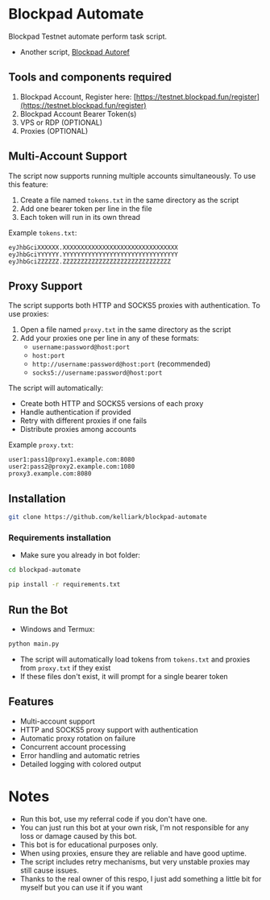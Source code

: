 # Blockpad Automate
Blockpad Testnet automate perform task script.
- Another script, [Blockpad Autoref](https://github.com/im-hanzou/blockpad-autoref)

## Tools and components required
1. Blockpad Account, Register here: [https://testnet.blockpad.fun/register](https://testnet.blockpad.fun/register)
2. Blockpad Account Bearer Token(s)
3. VPS or RDP (OPTIONAL)
4. Proxies (OPTIONAL)

## Multi-Account Support
The script now supports running multiple accounts simultaneously. To use this feature:

1. Create a file named `tokens.txt` in the same directory as the script
2. Add one bearer token per line in the file
3. Each token will run in its own thread

Example `tokens.txt`:
```
eyJhbGciXXXXXX.XXXXXXXXXXXXXXXXXXXXXXXXXXXXXXXX
eyJhbGciYYYYYY.YYYYYYYYYYYYYYYYYYYYYYYYYYYYYYYY
eyJhbGciZZZZZZ.ZZZZZZZZZZZZZZZZZZZZZZZZZZZZZZ
```

## Proxy Support
The script supports both HTTP and SOCKS5 proxies with authentication. To use proxies:

1. Open a file named `proxy.txt` in the same directory as the script
2. Add your proxies one per line in any of these formats:
   - `username:password@host:port`
   - `host:port`
   - `http://username:password@host:port` (recommended)
   - `socks5://username:password@host:port`

The script will automatically:
- Create both HTTP and SOCKS5 versions of each proxy
- Handle authentication if provided
- Retry with different proxies if one fails
- Distribute proxies among accounts

Example `proxy.txt`:
```
user1:pass1@proxy1.example.com:8080
user2:pass2@proxy2.example.com:1080
proxy3.example.com:8080
```

## Installation
```bash
git clone https://github.com/kelliark/blockpad-automate
```

### Requirements installation
- Make sure you already in bot folder:
```bash
cd blockpad-automate
```

```bash
pip install -r requirements.txt
```

## Run the Bot
- Windows and Termux:
```bash
python main.py
```

- The script will automatically load tokens from `tokens.txt` and proxies from `proxy.txt` if they exist
- If these files don't exist, it will prompt for a single bearer token

## Features
- Multi-account support
- HTTP and SOCKS5 proxy support with authentication
- Automatic proxy rotation on failure
- Concurrent account processing
- Error handling and automatic retries
- Detailed logging with colored output

# Notes
- Run this bot, use my referral code if you don't have one.
- You can just run this bot at your own risk, I'm not responsible for any loss or damage caused by this bot.
- This bot is for educational purposes only.
- When using proxies, ensure they are reliable and have good uptime.
- The script includes retry mechanisms, but very unstable proxies may still cause issues.
- Thanks to the real owner of this respo, I just add something a little bit for myself but you can use it if you want
